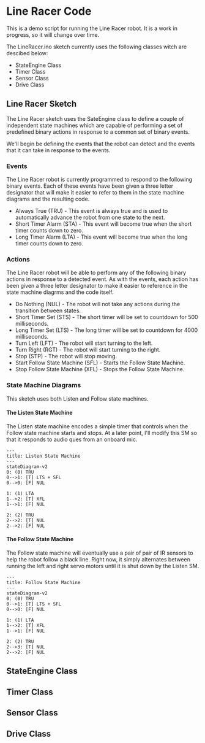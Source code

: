 # Line Racer Code
This is a demo script for running the Line Racer robot.  It is a work in progress, so it will change over time.

The LineRacer.ino sketch currently uses the following classes witch are descibed below: 
- StateEngine Class
- Timer Class
- Sensor Class
- Drive Class

## Line Racer Sketch
The Line Racer sketch uses the SateEngine class to define a couple of independent state machines which are capable of performing a set of predefined binary actions in response to a common set of binary events.

We'll begin be defining the events that the robot can detect and the events that it can take in response to the events.

### Events
The Line Racer robot is currently programmed to respond to the following binary events.  Each of these events have been given a three letter designator that will make it easier to refer to them in the state machine diagrams and the resulting code.
- Always True (TRU) - This event is always true and is used to automatically advance the robot from one state to the next.
- Short Timer Alarm (STA) - This event will become true when the short timer counts down to zero.
- Long Timer Alarm (LTA) - This event will become true when the long timer counts down to zero.

### Actions
The Line Racer robot will be able to perform any of the following binary actions in response to a detected event. As with the events, each action has been given a three letter designator to make it easier to reference in the state machine diagrms and the code itself.
- Do Nothing (NUL) - The robot will not take any actions during the transition between states.
- Short Timer Set (STS) - The short timer will be set to countdown for 500 milliseconds.
- Long Timer Set (LTS) - The long timer will be set to countdown for 4000 milliseconds.
- Turn Left (LFT) - The robot will start turning to the left.
- Turn Right (RGT) - The robot will start turning to the right.
- Stop (STP) - The robot will stop moving.
- Start Follow State Machine (SFL) - Starts the Follow State Machine.
- Stop Follow State Machine (XFL) - Stops the Follow State Machine.

### State Machine Diagrams

This sketch uses both Listen and Follow state machines.  

#### The Listen State Machine
The Listen state machine encodes a simple timer that controls when the Follow state machine starts and stops.  At a later point, I'll modify this SM so that it responds to audio ques from an onboard mic.

```mermaid
---
title: Listen State Machine
---
stateDiagram-v2
0: (0) TRU
0-->1: [T] LTS + SFL
0-->0: [F] NUL

1: (1) LTA
1-->2: [T] XFL
1-->1: [F] NUL

2: (2) TRU
2-->2: [T] NUL
2-->2: [F] NUL
```
#### The Follow State Machine
The Follow state machine will eventually use a pair of pair of IR sensors to help the robot follow a black line.  Right now, it simply alternates between running the left and right servo motors until it is shut down by the Listen SM.

```mermaid
---
title: Follow State Machine
---
stateDiagram-v2
0: (0) TRU
0-->1: [T] LTS + SFL
0-->0: [F] NUL

1: (1) LTA
1-->2: [T] XFL
1-->1: [F] NUL

2: (2) TRU
2-->3: [T] NUL
2-->2: [F] NUL
```

## StateEngine Class


## Timer Class


## Sensor Class


## Drive Class
